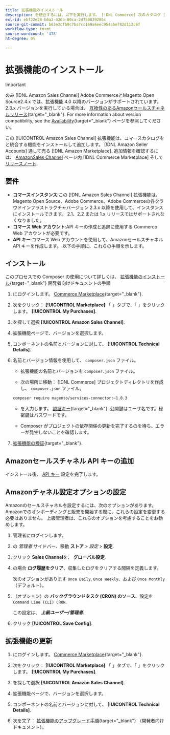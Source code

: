 ```yaml
---
title: 拡張機能のインストール
description: を統合するには、以下を実行します。 [!DNL Commerce] 次のカタログ [!DNL Amazon Seller Accounts] そして、を通じて販売する [!DNL Amazon Marketplace]、 Amazon Extension をダウンロードしてインストールします。
exl-id: ebf22e28-b6a2-420b-80ca-2d750839286c
source-git-commit: b63e2cfb9c7ba7cc169a6eec954abe782d112c6f
workflow-type: tm+mt
source-wordcount: '478'
ht-degree: 0%

---
```


# 拡張機能のインストール

>[!IMPORTANT]
>
>のみ [!DNL Amazon Sales Channel] Adobe CommerceとMagento Open Source2.4.x では、拡張機能 4.0 以降のバージョンがサポートされています。 2.3.x バージョンを実行している場合は、 [互換性のあるAmazonセールスチャネルリリース](https://docs.magento.com/user-guide/v2.3/sales-channels/amazon/amazon-sales-channel.html){target="_blank"}. For more information about version compatibility, see the [Availability](https://devdocs.magento.com/release/availability.html){target="_blank"} ページを参照してください。

この [!UICONTROL Amazon Sales Channel] 拡張機能は、コマースカタログをと統合する機能をインストールして追加します。 [!DNL Amazon Seller Accounts] 通して売る [!DNL Amazon Marketplace]. 追加情報を確認するには、 [AmazonSales Channel](https://marketplace.magento.com/magento-module-amazon.html) ページ内 [!DNL Commerce Marketplace] そして [リリースノート](release-notes.md).

## 要件

- **コマースインスタンス**:この [!DNL Amazon Sales Channel] 拡張機能は、Magento Open Source、Adobe Commerce、Adobe Commerceの各クラウドインフラストラクチャバージョン 2.3.x 以降を使用して、インスタンスにインストールできます。 2.1、2.2 または 1.x リリースではサポートされなくなりました。
- **コマース Web アカウント**:API キーの作成と追跡に使用する Commerce Web アカウントが必要です。
- **API キー**:コマース Web アカウントを使用して、Amazonセールスチャネル API キーを作成します。 以下の手順に、これらの手順を示します。

## インストール

このプロセスでの Composer の使用について詳しくは、 [拡張機能のインストール](https://devdocs.magento.com/extensions/install/){target="_blank"} 開発者向けドキュメントの手順

1. にログインします。 [Commerce Marketplace](https://marketplace.magento.com/customer/account/){target="_blank"}.

1. 次をクリック： **[!UICONTROL Marketplace]** 「 」タブで、「 」をクリックします。 **[!UICONTROL My Purchases]**.

1. を探して選択 **[!UICONTROL Amazon Sales Channel]**.

1. 拡張機能ページで、バージョンを選択します。

1. コンポーネントの名前とバージョンに対して、 **[!UICONTROL Technical Details]**.

1. 名前とバージョン情報を使用して、 `composer.json` ファイル。

   - 拡張機能の名前とバージョンを `composer.json` ファイル。

   - 次の場所に移動： [!DNL Commerce] プロジェクトディレクトリを作成し、 `composer.json` ファイル。

   ```bash
   composer require magento/services-connector:~1.0.3
   ```

   - を入力します。 [認証キー](https://devdocs.magento.com/guides/v2.4/install-gde/prereq/connect-auth.html){target="_blank"}. 公開鍵はユーザ名です。秘密鍵はパスワードです。

   - Composer がプロジェクトの依存関係の更新を完了するのを待ち、エラーが発生しないことを確認します。


1. [拡張機能の検証](https://devdocs.magento.com/extensions/install/#verify-the-extension){target="_blank"}.

## Amazonセールスチャネル API キーの追加

インストール後、 [API キー](./amazon-verify-api-key.md) 設定を完了します。

## Amazonチャネル設定オプションの設定

Amazonのセールスチャネルを設定するには、次のオプションがあります。 Amazonでのオンボーディングと販売を開始する際に、これらの設定を変更する必要はありません。 上級管理者は、これらのオプションを考慮することをお勧めします。

1. 管理者にログインします。

1. の _管理者_ サイドバー、移動 **ストア** > _設定_ > **設定**.

1. クリック **Sales Channel**&#x200B;を、 **グローバル設定**.

1. の場合 **ログ履歴をクリア**、収集したログをクリアする間隔を定義します。

   次のオプションがあります `Once Daily`, `Once Weekly`、および `Once Monthly` （デフォルト）。

1. （オプション）の **バックグラウンドタスク (CRON) のソース**、設定を `Command Line (CLI) CRON`.

   この設定は、 **_上級ユーザー/管理者_**.

1. クリック **[!UICONTROL Save Config]**.

## 拡張機能の更新

1. にログインします。 [Commerce Marketplace](https://marketplace.magento.com/customer/account/){target="_blank"}.

1. 次をクリック： **[!UICONTROL Marketplace]** 「 」タブで、「 」をクリックします。 **[!UICONTROL My Purchases]**.

1. を探して選択 **[!UICONTROL Amazon Sales Channel]**.

1. 拡張機能ページで、バージョンを選択します。

1. コンポーネントの名前とバージョンに対して、 **[!UICONTROL Technical Details]**.

1. 次を完了： [拡張機能のアップグレード手順](https://devdocs.magento.com/extensions/install/#upgrade-an-extension){target="_blank"} （開発者向けドキュメント）。
